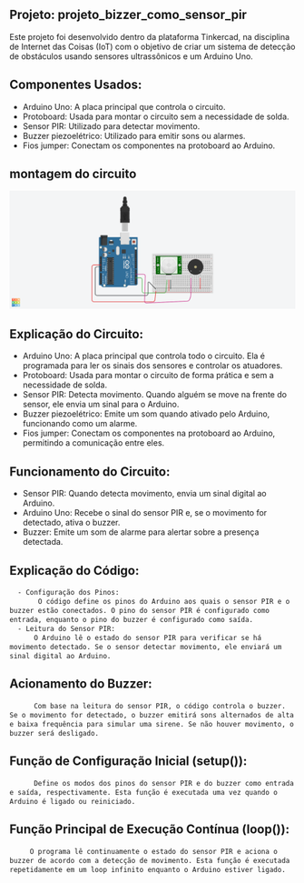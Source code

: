 ## Projeto: projeto_bizzer_como_sensor_pir
  Este projeto foi desenvolvido dentro da plataforma Tinkercad, na disciplina de Internet das Coisas (IoT)
  com o objetivo de criar um sistema de detecção de obstáculos usando sensores ultrassônicos e um Arduino Uno.
## Componentes Usados:
   -  Arduino Uno: A placa principal que controla o circuito.
   -  Protoboard: Usada para montar o circuito sem a necessidade de solda.
   -  Sensor PIR: Utilizado para detectar movimento.
   -  Buzzer piezoelétrico: Utilizado para emitir sons ou alarmes.
   -  Fios jumper: Conectam os componentes na protoboard ao Arduino.
## montagem do circuito
  ![imagem do circuito](projeto_bizzer_como_sensor_pir.png) 
## Explicação do Circuito:
  -  Arduino Uno: A placa principal que controla todo o circuito. Ela é programada para ler os sinais dos sensores e controlar os atuadores.
  -  Protoboard: Usada para montar o circuito de forma prática e sem a necessidade de solda.
  -  Sensor PIR: Detecta movimento. Quando alguém se move na frente do sensor, ele envia um sinal para o Arduino.
  -  Buzzer piezoelétrico: Emite um som quando ativado pelo Arduino, funcionando como um alarme.
  -  Fios jumper: Conectam os componentes na protoboard ao Arduino, permitindo a comunicação entre eles.
## Funcionamento do Circuito:
   - Sensor PIR: Quando detecta movimento, envia um sinal digital ao Arduino.
   - Arduino Uno: Recebe o sinal do sensor PIR e, se o movimento for detectado, ativa o buzzer.
   - Buzzer: Emite um som de alarme para alertar sobre a presença detectada.
## Explicação do Código:
      - Configuração dos Pinos:
           O código define os pinos do Arduino aos quais o sensor PIR e o buzzer estão conectados. O pino do sensor PIR é configurado como entrada, enquanto o pino do buzzer é configurado como saída.
      - Leitura do Sensor PIR:
          O Arduino lê o estado do sensor PIR para verificar se há movimento detectado. Se o sensor detectar movimento, ele enviará um sinal digital ao Arduino.
 ## Acionamento do Buzzer:
          Com base na leitura do sensor PIR, o código controla o buzzer. Se o movimento for detectado, o buzzer emitirá sons alternados de alta e baixa frequência para simular uma sirene. Se não houver movimento, o buzzer será desligado.
## Função de Configuração Inicial (setup()):
          Define os modos dos pinos do sensor PIR e do buzzer como entrada e saída, respectivamente. Esta função é executada uma vez quando o Arduino é ligado ou reiniciado.
## Função Principal de Execução Contínua (loop()):
         O programa lê continuamente o estado do sensor PIR e aciona o buzzer de acordo com a detecção de movimento. Esta função é executada repetidamente em um loop infinito enquanto o Arduino estiver ligado.
